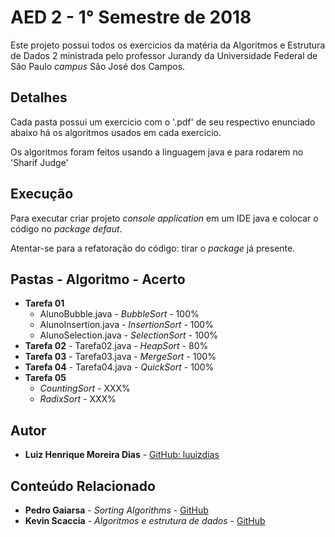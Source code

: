 # AED 2 - 1° Semestre de 2018

Este projeto possui todos os exercicios da matéria da Algoritmos e Estrutura de Dados 2 ministrada pelo professor Jurandy da Universidade Federal de São Paulo *campus* São José dos Campos.

## Detalhes 

Cada pasta possui um exercicio com o '.pdf' de seu respectivo enunciado abaixo há os algoritmos usados em cada exercicio.

Os algoritmos foram feitos usando a linguagem java e para rodarem no 'Sharif Judge' 

## Execução

Para executar criar projeto *console application* em um IDE java e colocar o código no *package defaut*. 

Atentar-se para a refatoração do código: tirar o *package* já presente.

##  Pastas - Algoritmo - Acerto

* **Tarefa 01**
    * AlunoBubble.java - *BubbleSort* - 100%
    * AlunoInsertion.java - *InsertionSort* - 100% 
    * AlunoSelection.java - *SelectionSort* - 100%
* **Tarefa 02** - Tarefa02.java - *HeapSort* - 80%
* **Tarefa 03** - Tarefa03.java - *MergeSort* - 100%
* **Tarefa 04** - Tarefa04.java - *QuickSort* - 100%
* **Tarefa 05** 
    * *CountingSort* - XXX%
    * *RadixSort* - XXX%

## Autor

* **Luiz Henrique Moreira Dias** - [GitHub: luuizdias](https://github.com/luuizdias)

## Conteúdo Relacionado

* **Pedro Gaiarsa** - *Sorting Algorithms* - [GitHub](https://github.com/tekila/SortingAlgorithms)
* **Kevin Scaccia** - *Algoritmos e estrutura de dados* - [GitHub](https://github.com/kevinscaccia/Algoritmos-e-Estruturas-de-Dados/tree/master/Exercicios%20Resolvidos/Java)